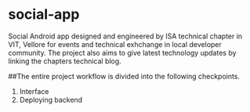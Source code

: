 # social-app
Social Android app designed and engineered by ISA technical chapter in VIT, Vellore for events and technical exhchange in local developer community. The project also aims to give latest technology updates by linking the chapters technical blog. 

##The entire project workflow is divided into the following checkpoints. 

1. Interface
2. Deploying backend  

